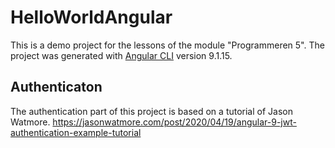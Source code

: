 # HelloWorldAngular

This is a demo project for the lessons of the module "Programmeren 5".
The project was generated with [Angular CLI](https://github.com/angular/angular-cli) version 9.1.15.

## Authenticaton

The authentication part of this project is based on a tutorial of Jason Watmore.
https://jasonwatmore.com/post/2020/04/19/angular-9-jwt-authentication-example-tutorial
